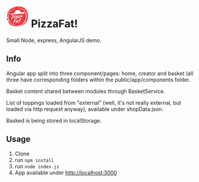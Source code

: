 # ![PizzaFat](https://raw.githubusercontent.com/barwis/pizzaFat/master/public/assets/img/header_logo.gif "PizzaFat!") PizzaFat!

Small Node, express, AngularJS demo.

## Info
Angular app split into three component/pages: home, creator and basket (all three have corresponding folders within the public/app/components folder.

Basket content shared between modules through BasketService.

List of toppings loaded from "external" (well, it's not really external, but loaded via http request anyway), available under shopData.json.

Basked is being stored in localStorage.

## Usage
1. Clone
2. run `npm install`
3. run `node index.js`
4. App available under [http://localhost:3000](http://localhost:3000)
